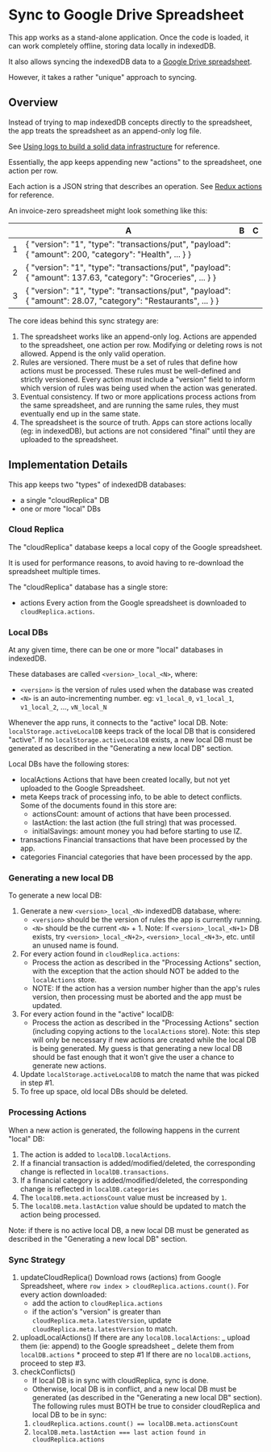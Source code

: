 # Sync to Google Drive Spreadsheet

This app works as a stand-alone application. Once the code is loaded, it can
work completely offline, storing data locally in indexedDB.

It also allows syncing the indexedDB data to a [Google Drive spreadsheet](https://developers.google.com/sheets/api/).

However, it takes a rather "unique" approach to syncing.

## Overview

Instead of trying to map indexedDB concepts directly to the spreadsheet, the app treats the spreadsheet as an append-only log file.

See [Using logs to build a solid data infrastructure](http://martin.kleppmann.com/2015/05/27/logs-for-data-infrastructure.html) for reference.

Essentially, the app keeps appending new "actions" to the spreadsheet, one action per row.

Each action is a JSON string that describes an operation. See [Redux actions](https://redux.js.org/basics/actions/) for reference.

An invoice-zero spreadsheet might look something like this:

|     | A                                                                                                              | B   | C   |
| --- | -------------------------------------------------------------------------------------------------------------- | --- | --- |
| 1   | { "version": "1", "type": "transactions/put", "payload": { "amount": 200, "category": "Health", ... } }        |     |     |
| 2   | { "version": "1", "type": "transactions/put", "payload": { "amount": 137.63, "category": "Groceries", ... } }  |     |     |
| 3   | { "version": "1", "type": "transactions/put", "payload": { "amount": 28.07, "category": "Restaurants", ... } } |     |     |

The core ideas behind this sync strategy are:

1. The spreadsheet works like an append-only log.
   Actions are appended to the spreadsheet, one action per row. Modifying or deleting rows is not allowed. Append is the only valid operation.
2. Rules are versioned.
   There must be a set of rules that define how actions must be processed. These rules must be well-defined and strictly versioned. Every action must include a "version" field to inform which version of rules was being used when the action was generated.
3. Eventual consistency.
   If two or more applications process actions from the same spreadsheet, and are running the same rules, they must eventually end up in the same state.
4. The spreadsheet is the source of truth.
   Apps can store actions locally (eg: in indexedDB), but actions are not considered "final" until they are uploaded to the spreadsheet.

## Implementation Details

This app keeps two "types" of indexedDB databases:

- a single "cloudReplica" DB
- one or more "local" DBs

### Cloud Replica

The "cloudReplica" database keeps a local copy of the Google spreadsheet.

It is used for performance reasons, to avoid having to re-download the spreadsheet multiple times.

The "cloudReplica" database has a single store:

- actions
  Every action from the Google spreadsheet is downloaded to `cloudReplica.actions`.

### Local DBs

At any given time, there can be one or more "local" databases in indexedDB.

These databases are called `<version>_local_<N>`, where:

- `<version>` is the version of rules used when the database was created
- `<N>` is an auto-incrementing number.
  eg: `v1_local_0`, `v1_local_1`, `v1_local_2`, ..., `vN_local_N`

Whenever the app runs, it connects to the "active" local DB.
Note: `localStorage.activeLocalDB` keeps track of the local DB that is considered "active". If no `localStorage.activeLocalDB` exists, a new local DB must be generated as described in the "Generating a new local DB" section.

Local DBs have the following stores:

- localActions
  Actions that have been created locally, but not yet uploaded to the Google Spreadsheet.
- meta
  Keeps track of processing info, to be able to detect conflicts. Some of the documents found in this store are:
  - actionsCount: amount of actions that have been processed.
  - lastAction: the last action (the full string) that was processed.
  - initialSavings: amount money you had before starting to use IZ.
- transactions
  Financial transactions that have been processed by the app.
- categories
  Financial categories that have been processed by the app.

### Generating a new local DB

To generate a new local DB:

1. Generate a new `<version>_local_<N>` indexedDB database, where:
   - `<version>` should be the version of rules the app is currently running.
   - `<N>` should be the current `<N>` + 1.
     Note: If `<version>_local_<N+1>` DB exists, try `<version>_local_<N+2>`, `<version>_local_<N+3>`, etc. until an unused name is found.
2. For every action found in `cloudReplica.actions`:
   - Process the action as described in the "Processing Actions" section, with the exception that the action should NOT be added to the `localActions` store.
   - NOTE: If the action has a version number higher than the app's rules version, then processing must be aborted and the app must be updated.
3. For every action found in the "active" localDB:
   - Process the action as described in the "Processing Actions" section (including copying actions to the `localActions` store).
     Note: this step will only be necessary if new actions are created while the local DB is being generated. My guess is that generating a new local DB should be fast enough that it won't give the user a chance to generate new actions.
4. Update `localStorage.activeLocalDB` to match the name that was picked in step #1.
5. To free up space, old local DBs should be deleted.

### Processing Actions

When a new action is generated, the following happens in the current "local" DB:

1. The action is added to `localDB.localActions`.
2. If a financial transaction is added/modified/deleted, the corresponding change is reflected in `localDB.transactions`.
3. If a financial category is added/modified/deleted, the corresponding change is reflected in `localDB.categories`
4. The `localDB.meta.actionsCount` value must be increased by `1`.
5. The `localDB.meta.lastAction` value should be updated to match the action being processed.

Note: if there is no active local DB, a new local DB must be generated as described in the "Generating a new local DB" section.

### Sync Strategy

1. updateCloudReplica()
   Download rows (actions) from Google Spreadsheet, where `row index > cloudReplica.actions.count()`.
   For every action downloaded:
   - add the action to `cloudReplica.actions`
   - if the action's "version" is greater than `cloudReplica.meta.latestVersion`, update `cloudReplica.meta.latestVersion` to match.
2. uploadLocalActions()
   If there are any `localDB.localActions`:
   _ upload them (ie: append) to the Google spreadsheet
   _ delete them from `localDB.actions` \* proceed to step #1
   If there are no `localDB.actions`, proceed to step #3.
3. checkConflicts()
   - If local DB is in sync with cloudReplica, sync is done.
   - Otherwise, local DB is in conflict, and a new local DB must be generated (as described in the "Generating a new local DB" section).
     The following rules must BOTH be true to consider cloudReplica and local DB to be in sync:
   1. `cloudReplica.actions.count() == localDB.meta.actionsCount`
   2. `localDB.meta.lastAction === last action found in cloudReplica.actions`
